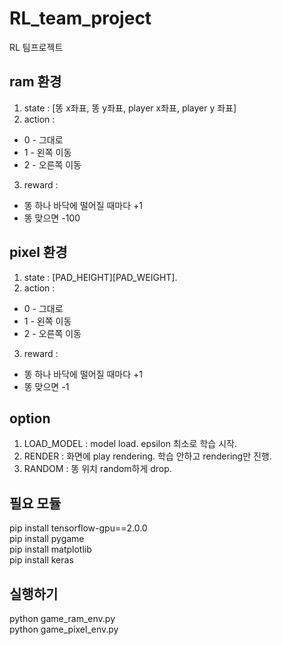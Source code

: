 # RL_team_project
RL 팀프로젝트

## ram 환경  
1. state : [똥 x좌표, 똥 y좌표, player x좌표, player y 좌표]  
2. action :  
+ 0 - 그대로  
+ 1 - 왼쪽 이동  
+ 2 - 오른쪽 이동  
3. reward :  
+ 똥 하나 바닥에 떨어질 때마다 +1  
+ 똥 맞으면 -100  

## pixel 환경
1. state : [PAD_HEIGHT][PAD_WEIGHT].  
2. action :  
+ 0 - 그대로  
+ 1 - 왼쪽 이동  
+ 2 - 오른쪽 이동  
3. reward :  
+ 똥 하나 바닥에 떨어질 때마다 +1  
+ 똥 맞으면 -1  

## option  
1. LOAD_MODEL : model load. epsilon 최소로 학습 시작.  
2. RENDER : 화면에 play rendering. 학습 안하고 rendering만 진행.  
3. RANDOM : 똥 위치 random하게 drop.  

## 필요 모듈  
pip install tensorflow-gpu==2.0.0  
pip install pygame  
pip install matplotlib  
pip install keras  

## 실행하기  
python game_ram_env.py  
python game_pixel_env.py  
